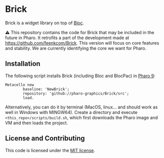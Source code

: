 # Brick

Brick is a widget library on top of [Bloc](https://github.com/pharo-graphics/Bloc).

:warning:
This repository contains the code for Brick that may be included in the future in Pharo.
It retrofits a part of the development made at https://github.com/feenkcom/Brick. This version will focus on core features and stability. We are currently identifying the core we want for Pharo.


## Installation

The following script installs Brick (including Bloc and BlocPac) in [Pharo 9](https://pharo.org/download):

```smalltalk
Metacello new
        baseline: 'NewBrick';
        repository: 'github://pharo-graphics/Brick/src';
        load.
```

Alternatively, you can do it by terminal (MacOS, linux... and should work as well in Windows with MINGW64). 
Create a directory and execute `<this_repo>/scripts/build.sh`, which first downloads the Pharo image and VM and then loads the project.


## License and Contributing

This code is licensed under the [MIT license](./LICENSE.md).
